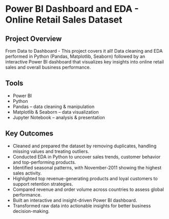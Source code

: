 # Power BI Dashboard and EDA - Online Retail Sales Dataset

## Project Overview

From Data to Dashboard - This project covers it all!
Data cleaning and EDA performed in Python (Pandas, Matplotlib, Seaborn) followed by an interactive Power BI dashboard that visualizes key insights into online retail sales and overall business performance.

## Tools

- Power BI
- Python
- Pandas – data cleaning & manipulation
- Matplotlib & Seaborn – data visualization
- Jupyter Notebook – analysis & presentation

## Key Outcomes

- Cleaned and prepared the dataset by removing duplicates, handling missing values and treating outliers.
- Conducted EDA in Python to uncover sales trends, customer behavior and top-performing products.
- Identified seasonal patterns, with November-2011 showing the highest sales activity.
- Highlighted top revenue-generating products and loyal customers to support retention strategies.
- Compared revenue and order volume across countries to assess global performance.
- Built an interactive and insight-driven Power BI dashboard.
- Transformed raw data into actionable insights for better business decision-making.
